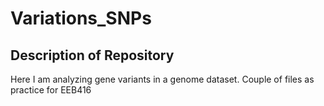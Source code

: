 # Variations_SNPs

## Description of Repository

Here I am analyzing gene variants in a genome dataset. Couple of files as practice for EEB416

